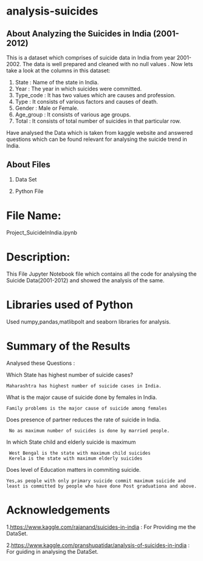 # analysis-suicides

## About Analyzing the Suicides in India (2001-2012)
This is a dataset which comprises of suicide data in India from year 2001-2002. The data is well prepared and cleaned with no null values . Now lets take a look at the columns in this dataset:
1.	State : Name of the state in India.
2.	Year : The year in which suicides were committed.
3.	Type_code : It has two values which are causes and profession.
4.	Type : It consists of various factors and causes of death.
5.	Gender : Male or Female.
6.	Age_group : It consists of various age groups.
7.	Total : It consists of total number of suicides in that particular row.

Have analysed the Data which is taken from kaggle website and answered questions which can be found relevant for analysing the suicide trend in India.

## About Files
1. Data Set

2. Python File
  # File Name: 
  Project_SuicideInIndia.ipynb
  # Description: 
  This File Jupyter Notebook file which contains all the code for analysing the Suicide Data(2001-2012) and showed the analysis of the same.

# Libraries used of Python
  Used numpy,pandas,matlibpolt and seaborn libraries for analysis.
  
# Summary of the Results
  Analysed these Questions :
  
   Which State has highest number of suicide cases?
    
    Maharashtra has highest number of suicide cases in India.
  
   What is the major cause of suicide done by females in India.
    
    Family problems is the major cause of suicide among females
  
   Does presence of partner reduces the rate of suicide in India.
   
     No as maximum number of suicides is done by married people.
  
   In which State child and elderly suicide is maximum
   
     West Bengal is the state with maximum child suicides
     Kerela is the state with maximum elderly suicides
     
   Does level of Education matters in commiting suicide.
    
    Yes,as people with only primary suicide commit maximum suicide and least is committed by people who have done Post graduationa and above.
  
# Acknowledgements
  1.https://www.kaggle.com/rajanand/suicides-in-india :
    For Providing me the DataSet.
    
    
  2.https://www.kaggle.com/pranshupatidar/analysis-of-suicides-in-india :
    For guiding in analysing the DataSet.

